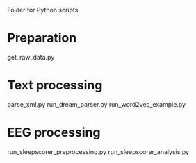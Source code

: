 Folder for Python scripts.

# Preparation
get_raw_data.py

# Text processing
parse_xml.py
run_dream_parser.py
run_word2vec_example.py

# EEG processing
run_sleepscorer_preprocessing.py
run_sleepscorer_analysis.py